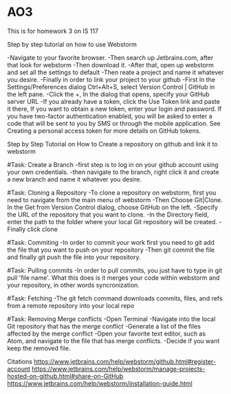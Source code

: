 # AO3
This is for homework 3 on IS 117

Step by step tutorial on how to use Webstorm

-Navigate to your favorite browser.
-Then search up Jetbrains.com, after that look for webstorm
-Then download it.
-After that, open up webstorm and set all the settings to default
-Then reate a project and name it whatever you desire.
-Finally in order to link your project to your github
-First In the Settings/Preferences dialog Ctrl+Alt+S, select Version Control | GitHub in the left pane.
-Click the +, In the dialog that opens, specify your GitHub server URL
-If you already have a token, click the Use Token link and paste it there, If you want to obtain a new token, enter your login and password. If you have two-factor authentication enabled, you will be asked to enter a code that will be sent to you by SMS or through the mobile application. See Creating a personal access token for more details on GitHub tokens.





Step by Step Tutorial on How to Create a repository on github and link it to webstorm


#Task: Create a Branch
-first step is to log in on your github account using your own credentials.
-then navigate to the branch, right click it and create a new branch and name it whatever you desire.

#Task: Cloning a Repository
-To clone a repository on webstorm, first you need to navigate from the main menu of webstorm
-Then Choose Git|Clone. In the Get from Version Control dialog, choose GitHub on the left.
-Specify the URL of the repository that you want to clone.
-In the Directory field, enter the path to the folder where your local Git repository will be created.
-Finally click clone

#Task: Commiting
-In order to commit your work first you need to git add the file that you want to push on your repository
-Then git commit the file and finally git push the file into your repository.

#Task: Pulling commits
-In order to pull commits, you just have to type in git pull 'file name'. What this does is it merges your code
within webstorm and your repository, in other words syncronization.

#Task: Fetching
-The git fetch command downloads commits, files, and refs from a remote repository into your local repo

#Task: Removing Merge conflicts
-Open Terminal
-Navigate into the local Git repository that has the merge conflict
-Generate a list of the files affected by the merge conflict
-Open your favorite text editor, such as Atom, and navigate to the file that has merge conflicts.
-Decide if you want keep the removed file.



Citations
https://www.jetbrains.com/help/webstorm/github.html#register-account
https://www.jetbrains.com/help/webstorm/manage-projects-hosted-on-github.html#share-on-GitHub
https://www.jetbrains.com/help/webstorm/installation-guide.html
